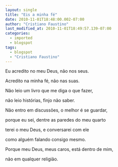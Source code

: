 ```yaml
---
layout: single
title: "Eis a minha fé"
date: 2010-11-01T18:48:00.002-07:00
author: "Cristiano Faustino"
last_modified_at: 2010-11-01T18:49:57.139-07:00
categories:
  - imported
  - blogspot
tags:
  - blogspot
  - "Cristiano Faustino"
---
```


Eu acredito no meu Deus, não nos seus.

Acredito na minha fé, não nas suas.

Não leio um livro que me diga o que fazer,

não leio histórias, finjo não saber.

Não entro em discussões, o melhor é se guardar,

porque eu sei, dentre as paredes do meu quarto

terei o meu Deus, e conversarei com ele

como alguém falando consigo mesmo.

Porque meu Deus, meus caros, está dentro de mim,

não em qualquer religião.